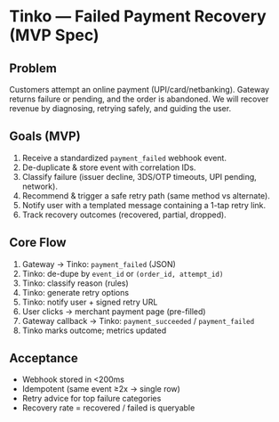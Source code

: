 ﻿# Tinko — Failed Payment Recovery (MVP Spec)

## Problem
Customers attempt an online payment (UPI/card/netbanking). Gateway returns failure or pending, and the order is abandoned. We will recover revenue by diagnosing, retrying safely, and guiding the user.

## Goals (MVP)
1. Receive a standardized `payment_failed` webhook event.
2. De-duplicate & store event with correlation IDs.
3. Classify failure (issuer decline, 3DS/OTP timeouts, UPI pending, network).
4. Recommend & trigger a safe retry path (same method vs alternate).
5. Notify user with a templated message containing a 1-tap retry link.
6. Track recovery outcomes (recovered, partial, dropped).

## Core Flow
1) Gateway → Tinko: `payment_failed` (JSON)
2) Tinko: de-dupe by `event_id` or `(order_id, attempt_id)`
3) Tinko: classify reason (rules)
4) Tinko: generate retry options
5) Tinko: notify user + signed retry URL
6) User clicks → merchant payment page (pre-filled)
7) Gateway callback → Tinko: `payment_succeeded` / `payment_failed`
8) Tinko marks outcome; metrics updated

## Acceptance
- Webhook stored in <200ms
- Idempotent (same event ≥2x → single row)
- Retry advice for top failure categories
- Recovery rate = recovered / failed is queryable
